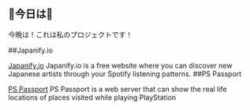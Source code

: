 ## 🌸今日は🌸
今晩は！これは私のプロジェクトです！

##Japanify.io

[Japanify.io](https://japanify.io/)
Japanify.io is a free website where you can discover new Japanese artists through your Spotify listening patterns.
##PS Passport

[PS Passport](http://www.pspassport.net/)
PS Passport is a web server that can show the real life locations of places visited while playing PlayStation
